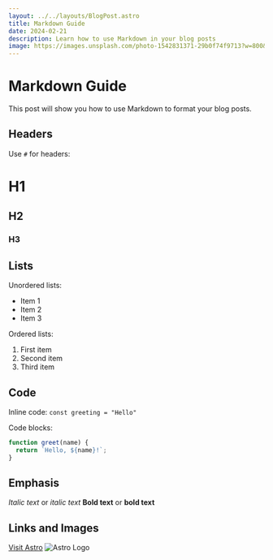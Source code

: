 ```yaml
---
layout: ../../layouts/BlogPost.astro
title: Markdown Guide
date: 2024-02-21
description: Learn how to use Markdown in your blog posts
image: https://images.unsplash.com/photo-1542831371-29b0f74f9713?w=800&auto=format&fit=crop
---
```


# Markdown Guide

This post will show you how to use Markdown to format your blog posts.

## Headers

Use `#` for headers:

# H1
## H2
### H3

## Lists

Unordered lists:
- Item 1
- Item 2
- Item 3

Ordered lists:
1. First item
2. Second item
3. Third item

## Code

Inline code: `const greeting = "Hello"`

Code blocks:
```javascript
function greet(name) {
  return `Hello, ${name}!`;
}
```

## Emphasis

*Italic text* or _italic text_
**Bold text** or __bold text__

## Links and Images

[Visit Astro](https://astro.build)
![Astro Logo](https://astro.build/assets/press/astro-logo-dark.svg)